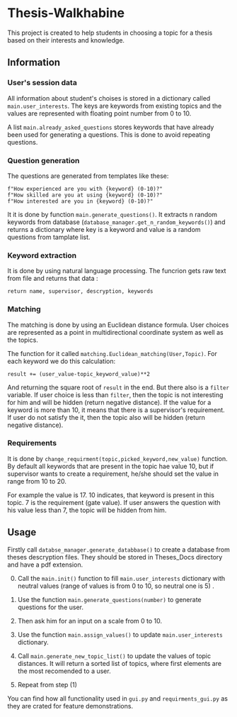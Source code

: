 # Thesis-Walkhabine

This project is created to help students in choosing a topic for a thesis based on their interests and knowledge. 

## Information

### User's session data
All information about student's choises is stored in a dictionary called `main.user_interests`.
The keys are keywords from existing topics and the values are represented with floating point number from 0 to 10.

A list `main.already_asked_questions` stores keywords that have already been used for generating a questions. This is done to avoid repeating questions.

### Question generation
The questions are generated from templates like these:
```
f"How experienced are you with {keyword} (0-10)?"
f"How skilled are you at using {keyword} (0-10)?"
f"How interested are you in {keyword} (0-10)?"
```
It it is done by function `main.generate_questions()`.
It extracts n random keywords from database (`database_manager.get_n_random_keywords()`) and returns a dictionary where key is a keyword and value is a random questions from tamplate list.

### Keyword extraction
It is done by using natural language processing. The funcrion gets raw text from file and returns that data :
```
return name, supervisor, descryption, keywords
```


### Matching
The matching is done by using an Euclidean distance formula. User choices are represented as a point in multidirectional coordinate system as well as the topics. 

The function for it called `matching.Euclidean_matching(User,Topic)`.
For each keyword we do this calculation:
```
result += (user_value-topic_keyword_value)**2
```
And returning the square root of `result` in the end.
But there also is a `filter` variable. If user choice is less than `filter`, then the topic is not interesting for him and will be hidden (return negative distance).
If the value for a keyword is more than 10, it means that there is a supervisor's requirement. If user do not satisfy the it, then the topic also will be hidden (return negative distance).

### Requirements
It is done by `change_requirment(topic,picked_keyword,new_value)` function. 
By default all keywords that are present in the topic hae value 10, but if supervisor wants to create a requirement, he/she should set the value in range from 10 to 20.

For example the value is 17.
10 indicates, that keyword is present in this topic.
7 is the requirement (gate value). If user answers the question with his value less than 7, the topic will be hidden from him.

## Usage

Firstly call `databse_manager.generate_databbase()` to create a database from theses descryption files.
They should be stored in Theses_Docs directory and have a pdf extension.

0. Call the `main.init()` function to fill `main.user_interests` dictionary with neutral values (range of values is from 0 to 10, so neutral one is 5) .

1. Use the function `main.generate_questions(number)` to generate questions for the user.
2. Then ask him for an input on a scale from 0 to 10.
3. Use the function `main.assign_values()` to update `main.user_interests` dictionary.
4. Call `main.generate_new_topic_list()` to update the values of topic distances. It will return a sorted list of topics, where first elements are the most recomended to a user.
5. Repeat from step (1)



You can find how all functionality used in `gui.py` and `requirments_gui.py` as they are crated for feature demonstrations.